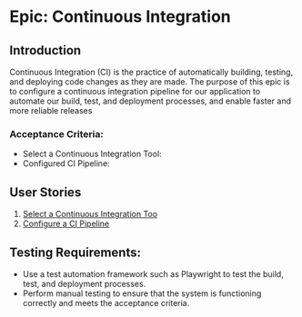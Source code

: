 
# Epic: Continuous Integration

## Introduction

Continuous Integration (CI) is the practice of automatically building, testing, and deploying code changes as they are made. The purpose of this epic is to configure a continuous integration pipeline for our application to automate our build, test, and deployment processes, and enable faster and more reliable releases
### Acceptance Criteria:
- Select a Continuous Integration Tool:
- Configured  CI Pipeline:


## User Stories
1. [Select a Continuous Integration Too](/documentation/templates/theme/initiatives/epics/stories/SelectaContinuousIntegrationTool.md)
2. [Configure a CI Pipeline](/documentation/templates/theme/initiatives/epics/stories/Configure_a_CI_Pipeline.md)


## Testing Requirements:
- Use a test automation framework such as Playwright to test the build, test, and deployment processes.
- Perform manual testing to ensure that the system is functioning correctly and meets the acceptance criteria.